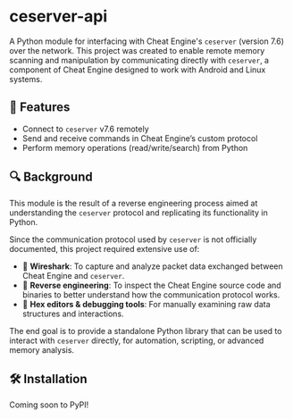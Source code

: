 # ceserver-api

A Python module for interfacing with Cheat Engine's `ceserver` (version 7.6) over the network. This project was created to enable remote memory scanning and manipulation by communicating directly with `ceserver`, a component of Cheat Engine designed to work with Android and Linux systems.

## 🚀 Features

- Connect to `ceserver` v7.6 remotely
- Send and receive commands in Cheat Engine’s custom protocol
- Perform memory operations (read/write/search) from Python

## 🔍 Background

This module is the result of a reverse engineering process aimed at understanding the `ceserver` protocol and replicating its functionality in Python.

Since the communication protocol used by `ceserver` is not officially documented, this project required extensive use of:

- 🧪 **Wireshark**: To capture and analyze packet data exchanged between Cheat Engine and `ceserver`.
- 🧠 **Reverse engineering**: To inspect the Cheat Engine source code and binaries to better understand how the communication protocol works.
- 🧰 **Hex editors & debugging tools**: For manually examining raw data structures and interactions.

The end goal is to provide a standalone Python library that can be used to interact with `ceserver` directly, for automation, scripting, or advanced memory analysis.

## 🛠️ Installation

Coming soon to PyPI!
